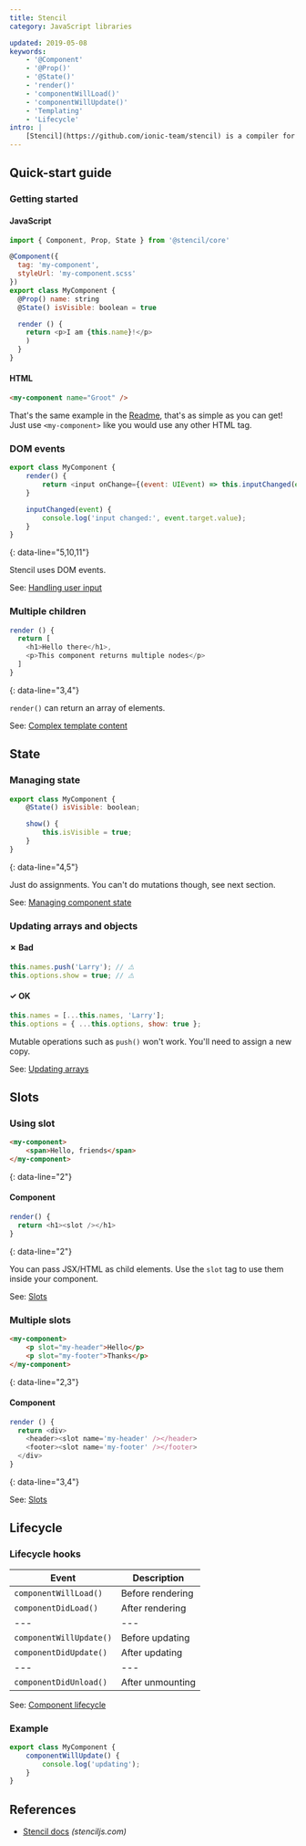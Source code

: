 ```yaml
---
title: Stencil
category: JavaScript libraries

updated: 2019-05-08
keywords:
    - '@Component'
    - '@Prop()'
    - '@State()'
    - 'render()'
    - 'componentWillLoad()'
    - 'componentWillUpdate()'
    - 'Templating'
    - 'Lifecycle'
intro: |
    [Stencil](https://github.com/ionic-team/stencil) is a compiler for web components made by the Ionic team. This guide targets Stencil v0.0.5.
---
```


## Quick-start guide



### Getting started



#### JavaScript

```js
import { Component, Prop, State } from '@stencil/core'

@Component({
  tag: 'my-component',
  styleUrl: 'my-component.scss'
})
export class MyComponent {
  @Prop() name: string
  @State() isVisible: boolean = true

  render () {
    return <p>I am {this.name}!</p>
    )
  }
}
```

#### HTML

```html
<my-component name="Groot" />
```

That's the same example in the [Readme](https://github.com/ionic-team/stencil), that's as simple as you can get! Just use `<my-component>` like you would use any other HTML tag.

### DOM events

```js
export class MyComponent {
    render() {
        return <input onChange={(event: UIEvent) => this.inputChanged(event)} />;
    }

    inputChanged(event) {
        console.log('input changed:', event.target.value);
    }
}
```

{: data-line="5,10,11"}

Stencil uses DOM events.

See: [Handling user input](https://stenciljs.com/docs/templating/#handling-user-input)

### Multiple children

```js
render () {
  return [
    <h1>Hello there</h1>,
    <p>This component returns multiple nodes</p>
  ]
}
```

{: data-line="3,4"}

`render()` can return an array of elements.

See: [Complex template content](https://stenciljs.com/docs/templating#complex-template-content)

## State

### Managing state

```js
export class MyComponent {
    @State() isVisible: boolean;

    show() {
        this.isVisible = true;
    }
}
```

{: data-line="4,5"}

Just do assignments. You can't do mutations though, see next section.

See: [Managing component state](https://stenciljs.com/docs/decorators#managing-component-state)

### Updating arrays and objects

#### ✗ Bad

```js
this.names.push('Larry'); // ⚠️
this.options.show = true; // ⚠️
```

#### ✓ OK

```js
this.names = [...this.names, 'Larry'];
this.options = { ...this.options, show: true };
```

Mutable operations such as `push()` won't work. You'll need to assign a new copy.

See: [Updating arrays](https://stenciljs.com/docs/reactive-data/#updating-arrays)

## Slots

### Using slot

```html
<my-component>
    <span>Hello, friends</span>
</my-component>
```

{: data-line="2"}

#### Component

```js
render() {
  return <h1><slot /></h1>
}
```

{: data-line="2"}

You can pass JSX/HTML as child elements. Use the `slot` tag to use them inside your component.

See: [Slots](https://stenciljs.com/docs/templating#slots)

### Multiple slots

```html
<my-component>
    <p slot="my-header">Hello</p>
    <p slot="my-footer">Thanks</p>
</my-component>
```

{: data-line="2,3"}

#### Component

```js
render () {
  return <div>
    <header><slot name='my-header' /></header>
    <footer><slot name='my-footer' /></footer>
  </div>
}
```

{: data-line="3,4"}

See: [Slots](https://stenciljs.com/docs/templating#slots)

## Lifecycle

### Lifecycle hooks

| Event                   | Description      |
| ----------------------- | ---------------- |
| `componentWillLoad()`   | Before rendering |
| `componentDidLoad()`    | After rendering  |
| ---                     | ---              |
| `componentWillUpdate()` | Before updating  |
| `componentDidUpdate()`  | After updating   |
| ---                     | ---              |
| `componentDidUnload()`  | After unmounting |

See: [Component lifecycle](https://stenciljs.com/docs/component-lifecycle)

### Example

```js
export class MyComponent {
    componentWillUpdate() {
        console.log('updating');
    }
}
```

## References

-   [Stencil docs](https://stenciljs.com/docs/) _(stenciljs.com)_
